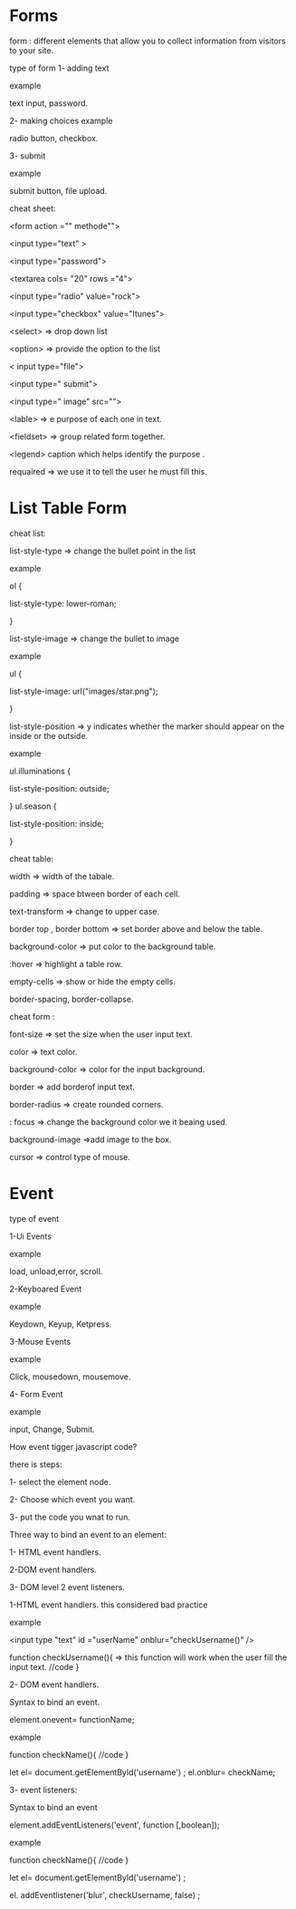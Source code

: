 # Forms
form :  different elements that allow you to collect information from visitors to 
your site.

type of form
1- adding text

example

text input, password.

2- making choices
example

radio button, checkbox.

3- submit

example

submit button, file upload.

cheat sheet:

\<form action ="" methode""> 

\<input type="text" >

\<input type="password">

\<textarea cols= "20" rows ="4">

\<input type="radio" value="rock">

\<input type="checkbox" value="Itunes">

\<select> => drop down list

\<option> => provide the option to the list

\< input type="file">

\<input type=" submit">

\<input type=" image" src="">

\<lable> =>  e purpose of each one in text.

\<fieldset> => group related form together.

\<legend> caption which helps identify the purpose .

requaired => we use it to tell the user he must fill this.




# List Table Form

cheat list:

list-style-type => change the bullet point in the list

example

ol {

list-style-type: lower-roman;

}

list-style-image => change the bullet to image

example

ul {

list-style-image: url("images/star.png");

}

list-style-position => y indicates whether the marker should appear on the inside or the outside.

example

ul.illuminations {

list-style-position: outside;

}
ul.season {

list-style-position: inside;

}


cheat table:

width => width of the tabale.

padding => space btween border of each cell.

text-transform => change to upper case.

border top , border bottom => set border above and below the table.

background-color => put color to the background table.

:hover => highlight a table row.

empty-cells => show or hide the empty cells.

border-spacing, border-collapse.


cheat form :

font-size => set the size when the user input text.

color => text color.

background-color => color for the input background.

border => add borderof input text.

border-radius => create rounded corners.

: focus => change the background color we it beaing used.

background-image =>add image to the box.

cursor => control type of mouse.



# Event
type of event

1-Ui Events

example

load, unload,error, scroll.

2-Keyboared Event

example

Keydown, Keyup, Ketpress.

3-Mouse Events

example

Click, mousedown, mousemove.

4- Form Event

example

input, Change, Submit.

How event tigger javascript code?

there is steps:

1- select the element node.

2- Choose which event you want.

3- put the code you wnat to run.

Three way to bind an event to an element:

1- HTML event handlers.

2-DOM event handlers.

3- DOM level 2 event listeners.

1-HTML event handlers.
this considered bad practice

example

\<input type "text" id ="userName" onblur="checkUsername()" />

function checkUsername(){ => this function will work when the user fill the input text.
//code
} 


2- DOM event handlers.

Syntax to bind an event.

element.onevent= functionName;

example

function checkName(){
//code
}  

let el=  document.getElementByld('username') ; 
el.onblur= checkName;

3- event listeners:

Syntax to bind an event

element.addEventListeners('event', function [,boolean]);

example

function checkName(){
//code
}  

let el=  document.getElementByld('username') ;

el. addEventlistener('blur', checkUsername, false) ;
